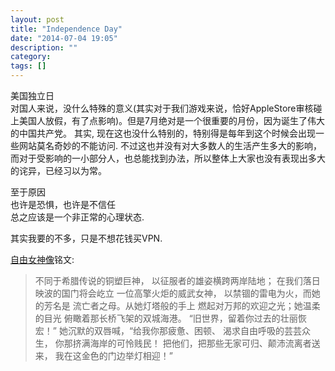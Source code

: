 ```yaml
---
layout: post
title: "Independence Day"
date: "2014-07-04 19:05"
description: ""
category: 
tags: []
---
```


美国独立日  
对国人来说，没什么特殊的意义(其实对于我们游戏来说，恰好AppleStore审核碰上美国人放假，有了点影响)。但是7月绝对是一个很重要的月份，因为诞生了伟大的中国共产党。
其实, 现在这也没什么特别的，特别得是每年到这个时候会出现一些网站莫名奇妙的不能访问. 不过这也并没有对大多数人的生活产生多大的影响，而对于受影响的一小部分人，也总能找到办法，所以整体上大家也没有表现出多大的诧异，已经习以为常。

至于原因  
也许是恐惧，也许是不信任  
总之应该是一个非正常的心理状态.  

其实我要的不多，只是不想花钱买VPN.  

[自由女神像](http://zh.wikipedia.org/wiki/%E8%87%AA%E7%94%B1%E5%A5%B3%E7%A5%9E%E5%83%8F)铭文:
>不同于希腊传说的铜塑巨神， 以征服者的雄姿横跨两岸陆地； 在我们落日映波的国门将会屹立 一位高擎火炬的威武女神， 以禁锢的雷电为火，而她的芳名是 流亡者之母。从她灯塔般的手上 燃起对万邦的欢迎之光；她温柔的目光 俯瞰着那长桥飞架的双城海港。 “旧世界，留着你过去的壮丽恢宏！” 她沉默的双唇喊，“给我你那疲惫、困顿、 渴求自由呼吸的芸芸众生， 你那挤满海岸的可怜贱民！ 把他们，把那些无家可归、颠沛流离者送来， 我在这金色的门边举灯相迎！”

